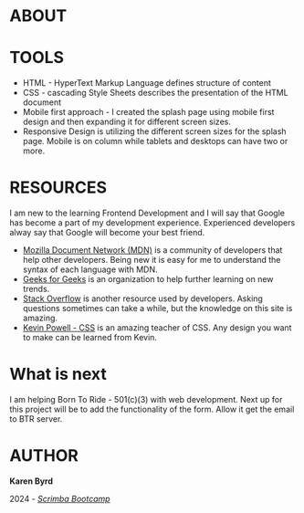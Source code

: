 # ABOUT


# TOOLS
- HTML - HyperText Markup Language defines structure of content
- CSS - cascading Style Sheets describes the presentation of the HTML document
- Mobile first approach - I created the splash page using mobile first design and then expanding it for different screen sizes.
- Responsive Design is utilizing the different screen sizes for the splash page. Mobile is on column while tablets and desktops can have two or more. 

# RESOURCES 
I am new to the learning Frontend Development and I will say that Google has become a part of my development experience. Experienced developers alway say that Google will become your best friend.

- [Mozilla Document Network (MDN)](https://developer.mozilla.org/en-US/) is a community of developers that help other developers. Being new it is easy for me to understand the syntax of each language with MDN.
- [Geeks for Geeks](https://www.geeksforgeeks.org/) is an organization to help further learning on new trends.
- [Stack Overflow](https://stackoverflow.com/) is another resource used by developers. Asking questions sometimes can take a while, but the knowledge on this site is amazing.
- [Kevin Powell - CSS](https://www.kevinpowell.co/) is an amazing teacher of CSS. Any design you want to make can be learned from Kevin.

# What is next
I am helping Born To Ride - 501(c)(3) with web development. 
Next up for this project will be to add the functionality of the form. Allow it get the email to BTR server. 

# AUTHOR

**Karen Byrd**

2024 - [_Scrimba Bootcamp_](https://scrimba.com)